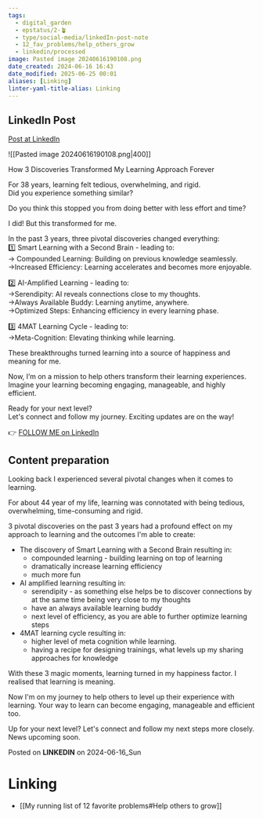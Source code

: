```yaml
---
tags:
  - digital_garden
  - epstatus/2-🪴
  - type/social-media/linkedIn-post-note
  - 12_fav_problems/help_others_grow
  - linkedin/processed
image: Pasted image 20240616190108.png
date_created: 2024-06-16 16:43
date_modified: 2025-06-25 00:01
aliases: [Linking]
linter-yaml-title-alias: Linking
---
```

## LinkedIn Post

[Post at LinkedIn](https://www.linkedin.com/posts/sebastiankamilli_how-3-discoveries-transformed-my-learning-activity-7208141936300298241-RM_g?utm_source=share&utm_medium=member_desktop)

![[Pasted image 20240616190108.png|400]]

How 3 Discoveries Transformed My Learning Approach Forever  
  
For 38 years, learning felt tedious, overwhelming, and rigid.  
Did you experience something similar?  
  
Do you think this stopped you from doing better with less effort and time?  
  
I did! But this transformed for me.  
  
In the past 3 years, three pivotal discoveries changed everything:  
1️⃣ Smart Learning with a Second Brain - leading to:  
→ Compounded Learning: Building on previous knowledge seamlessly.  
→Increased Efficiency: Learning accelerates and becomes more enjoyable.  
  
2️⃣ AI-Amplified Learning - leading to:  
→Serendipity: AI reveals connections close to my thoughts.  
→Always Available Buddy: Learning anytime, anywhere.  
→Optimized Steps: Enhancing efficiency in every learning phase.  
  
3️⃣ 4MAT Learning Cycle - leading to:  
→Meta-Cognition: Elevating thinking while learning.  

These breakthroughs turned learning into a source of happiness and meaning for me.  
  
Now, I’m on a mission to help others transform their learning experiences.  
Imagine your learning becoming engaging, manageable, and highly efficient.  

Ready for your next level?  
Let's connect and follow my journey. Exciting updates are on the way!

👉 [FOLLOW ME on LinkedIn](https://www.linkedin.com/comm/mynetwork/discovery-see-all?usecase=PEOPLE_FOLLOWS&followMember=sebastiankamilli)

## Content preparation

Looking back I experienced several pivotal changes when it comes to learning.

For about 44 year of my life, learning was connotated with being tedious, overwhelming, time-consuming and rigid. 

3 pivotal discoveries on the past 3 years had a profound effect on my approach to learning and the outcomes I'm able to create:
+ The discovery of Smart Learning with a Second Brain resulting in:
	+ compounded learning - building learning on top of learning
	+ dramatically increase learning efficiency
	+ much more fun
+ AI amplified learning resulting in:
	+ serendipity - as something else helps be to discover connections by at the same time being very close to my thoughts
	+ have an always available learning buddy
	+ next level of efficiency, as you are able to further optimize learning steps
+ 4MAT learning cycle resulting in:
	+ higher level of meta cognition while learning. 
	+ having a recipe for designing trainings, what levels up my sharing approaches for knowledge
	
With these 3 magic moments, learning turned in my happiness factor. I realised that learning is meaning. 

Now I'm on my journey to help others to level up their experience with learning. Your way to learn can become engaging, manageable and efficient too.

Up for your next level? Let's connect and follow my next steps more closely. News upcoming soon.

Posted on **LINKEDIN** on 2024-06-16_Sun

# Linking

+ [[My running list of 12 favorite problems#Help others to grow]]